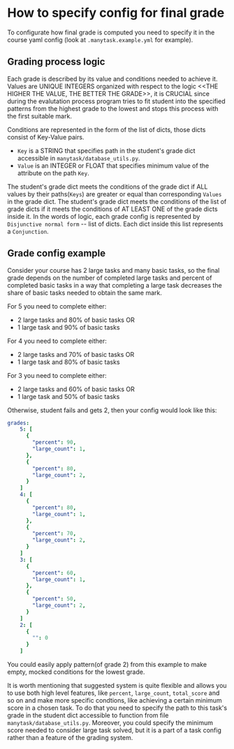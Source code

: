 # How to specify config for final grade

To configurate how final grade is computed you need to specify it in the course yaml config
(look at `.manytask.example.yml` for example).

## Grading process logic

Each grade is described by its value and conditions needed to achieve it.
Values are UNIQUE INTEGERS organized with respect to the logic <<THE HIGHER THE VALUE, THE BETTER THE GRADE>>,
it is CRUCIAL since during the evalutation process program tries to fit student into the specified patterns
from the highest grade to the lowest and stops this process with the first suitable mark.

Conditions are represented in the form of the list of dicts, those dicts consist of Key-Value pairs.

- `Key` is a STRING that specifies path in the student's grade dict accessible in `manytask/database_utils.py`.
- `Value` is an INTEGER or FLOAT that specifies minimum value of the attribute on the path `Key`.

The student's grade dict meets the conditions of the grade dict if ALL values by their paths(`Keys`)
are greater or equal than corresponding `Values` in the grade dict.
The student's grade dict meets the conditions of the list of grade dicts if it meets the conditions of AT LEAST ONE of the grade dicts inside it.
In the words of logic, each grade config is represented by `Disjunctive normal form` -- list of dicts.
Each dict inside this list represents a `Conjunction`.

## Grade config example

Consider your course has 2 large tasks and many basic tasks, so the final grade depends on the number of completed
large tasks and percent of completed basic tasks in a way that completing a large task decreases the share of basic tasks needed to obtain the same mark.

For 5 you need to complete either:

- 2 large tasks and 80% of basic tasks OR
- 1 large task and 90% of basic tasks

For 4 you need to complete either:

- 2 large tasks and 70% of basic tasks OR
- 1 large task and 80% of basic tasks

For 3 you need to complete either:

- 2 large tasks and 60% of basic tasks OR
- 1 large task and 50% of basic tasks

Otherwise, student fails and gets 2, then your config would look like this:

```yaml
grades:
    5: [
      {
        "percent": 90,
        "large_count": 1,
      },
      {
        "percent": 80,
        "large_count": 2,
      }
    ]
    4: [
      {
        "percent": 80,
        "large_count": 1,
      },
      {
        "percent": 70,
        "large_count": 2,
      }
    ]
    3: [
      {
        "percent": 60,
        "large_count": 1,
      },
      {
        "percent": 50,
        "large_count": 2,
      }
    ]
    2: [
      {
        "": 0
      }
    ]
```

You could easily apply pattern(of grade 2) from this example to make empty, mocked conditions for the lowest grade.

It is worth mentioning that suggested system is quite flexible and allows you to use both high level features, like
`percent`, `large_count`, `total_score` and so on and make more specific condtions, like achieving a certain minimum
score in a chosen task. To do that you need to specify the path to this task's grade in the student dict accessible
to function from file `manytask/database_utils.py`.
Moreover, you could specify the minimum score needed to consider large task solved,
but it is a part of a task config rather than a feature of the grading system.
